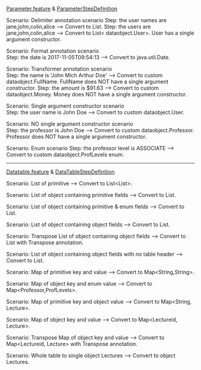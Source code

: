 [Parameter.feature](https://github.com/grasshopper7/cuke2-parameter-datatable/blob/master/cuke2-parameter-datatable/src/test/resources/features/parameter.feature) & [ParameterStepDefinition](https://github.com/grasshopper7/cuke2-parameter-datatable/blob/master/cuke2-parameter-datatable/src/test/java/stepdef/ParameterStepDefinition.java)

Scenario: Delimiter annotation scenario	
Step: the user names are jane,john,colin,alice --> Convert to List<String>.
Step: the users are jane,john,colin,alice	--> Convert to List< dataobject.User>. User has a single argument constructor.
	
Scenario: Format annotation scenario	
Step: the date is 2017-11-05T09:54:13	--> Convert to java.util.Date.
	
Scenario: Transformer annotation scenario	
Step: the name is 'John Mich Arthur Doe' --> Convert to custom dataobject.FullName. FullName does NOT have a single argument constructor.
Step: the amount is $91.63 --> Convert to custom dataobject.Money. Money does NOT have a single argument constructor.
	
Scenario: Single argument constructor scenario	
Step: the user name is John Doe --> Convert to custom dataobject.User. 
	
Scenario: NO single argument constructor scenario	
Step: the professor is John Doe --> Convert to custom dataobject.Professor. Professor does NOT have a single argument constructor.
	
Scenario: Enum scenario	
Step: the professor level is ASSOCIATE --> Convert to custom dataobject.ProfLevels enum.

-------------------------------------------------------------------

[Datatable.feature](https://github.com/grasshopper7/cuke2-parameter-datatable/blob/master/cuke2-parameter-datatable/src/test/resources/features/datatable.feature) & [DataTableStepDefinition](https://github.com/grasshopper7/cuke2-parameter-datatable/blob/master/cuke2-parameter-datatable/src/test/java/stepdef/DataTableStepDefinition.java)

Scenario: List of primitive	--> Convert to List<List<String>>.
	
Scenario: List of object containing primitive fields --> Convert to List<LecturePrimitive>.
	
Scenario: List of object containing primitive & enum fields	--> Convert to List<LecturePrimitiveEnum>.
	
Scenario: List of object containing object fields	--> Convert to List<Lecture>.
	
Scenario: Transpose List of object containing object fields --> Convert to List<Lecture> with Transpose annotation.
	
Scenario: List of object containing object fields with no table header --> Convert to List<LectureLite>.
	
Scenario: Map of primitive key and value --> Convert to Map<String,String>.
	
Scenario: Map of object key and enum value --> Convert to Map<Professor,ProfLevels>.
	
Scenario: Map of primitive key and object value	--> Convert to Map<String, Lecture>.
	
Scenario: Map of object key and value	--> Convert to Map<Lectureid, Lecture>.
	
Scenario: Transpose Map of object key and value	--> Convert to Map<Lectureid, Lecture> with Transpose annotation.
	
Scenario: Whole table to single object Lectures	--> Convert to object Lectures.

